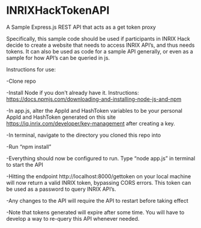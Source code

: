 # INRIXHackTokenAPI
A Sample Express.js REST API that acts as a get token proxy

Specifically, this sample code should be used if participants in INRIX Hack decide to create a website that needs to access INRIX API’s, and thus needs tokens. It can also be used as code for a sample API generally, or even as a sample for how API’s can be queried in js.

Instructions for use:

-Clone repo

-Install Node if you don't already have it. Instructions: https://docs.npmjs.com/downloading-and-installing-node-js-and-npm

-In app.js, alter the AppId and HashToken variables to be your personal AppId and HashToken generated on this site https://iq.inrix.com/developer/key-management after creating a key.

-In terminal, navigate to the directory you cloned this repo into

-Run “npm install”

-Everything should now be configured to run. Type “node app.js” in terminal to start the API

-Hitting the endpoint http://localhost:8000/gettoken on your local machine will now return a valid INRIX token, bypassing CORS errors. This token can be used as a password to query INRIX API’s.

-Any changes to the API will require the API to restart before taking effect

-Note that tokens generated will expire after some time. You will have to develop a way to re-query this API whenever needed.